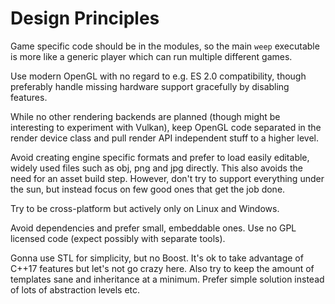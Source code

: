 Design Principles
=================

Game specific code should be in the modules, so the main `weep` executable is more like a generic player which can run multiple different games.

Use modern OpenGL with no regard to e.g. ES 2.0 compatibility, though preferably handle missing hardware support gracefully by disabling features.

While no other rendering backends are planned (though might be interesting to experiment with Vulkan), keep OpenGL code separated in the render device class and pull render API independent stuff to a higher level.

Avoid creating engine specific formats and prefer to load easily editable, widely used files such as obj, png and jpg directly. This also avoids the need for an asset build step. However, don't try to support everything under the sun, but instead focus on few good ones that get the job done.

Try to be cross-platform but actively only on Linux and Windows.

Avoid dependencies and prefer small, embeddable ones. Use no GPL licensed code (expect possibly with separate tools).

Gonna use STL for simplicity, but no Boost. It's ok to take advantage of C++17 features but let's not go crazy here. Also try to keep the amount of templates sane and inheritance at a minimum. Prefer simple solution instead of lots of abstraction levels etc.

